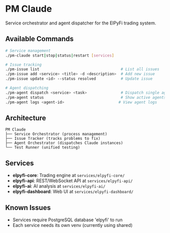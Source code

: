 # PM Claude

Service orchestrator and agent dispatcher for the ElPyFi trading system.

## Available Commands

```bash
# Service management
./pm-claude start|stop|status|restart [services]

# Issue tracking
./pm-issue list                                    # List all issues
./pm-issue add <service> <title> -d <description>  # Add new issue  
./pm-issue update <id> --status resolved           # Update issue

# Agent dispatching
./pm-agent dispatch <service> <task>               # Dispatch single agent
./pm-agent status                                  # Show active agents
./pm-agent logs <agent-id>                        # View agent logs
```

## Architecture
```
PM Claude
├── Service Orchestrator (process management)
├── Issue Tracker (tracks problems to fix)
├── Agent Orchestrator (dispatches Claude instances)
└── Test Runner (unified testing)
```

## Services

- **elpyfi-core**: Trading engine at `services/elpyfi-core/`
- **elpyfi-api**: REST/WebSocket API at `services/elpyfi-api/`
- **elpyfi-ai**: AI analysis at `services/elpyfi-ai/`
- **elpyfi-dashboard**: Web UI at `services/elpyfi-dashboard/`

## Known Issues
- Services require PostgreSQL database 'elpyfi' to run
- Each service needs its own venv (currently using shared)